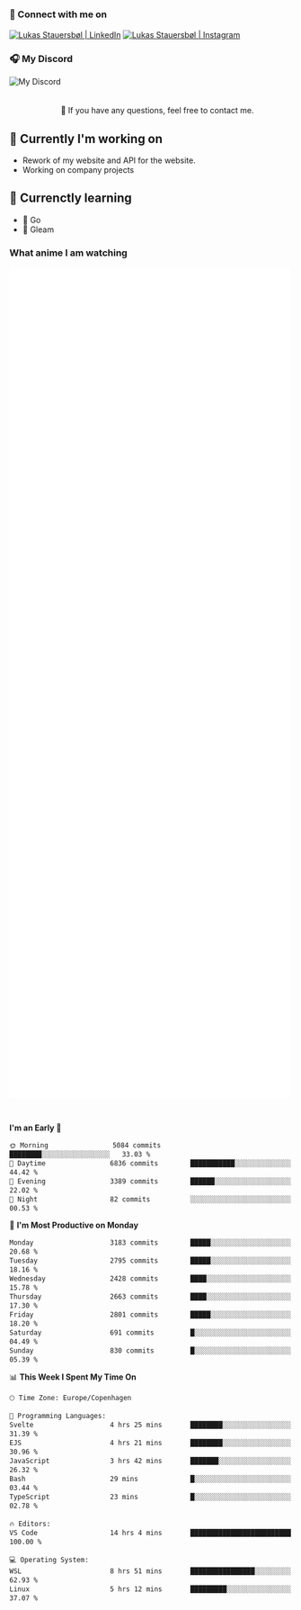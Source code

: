 ### 🔗 Connect with me on
<a href="https://www.instagram.com/lukas_stauersbol" target="_blank"><img align="center" src="https://raw.githubusercontent.com/stauersbol/stauersbol/main/images/instagram.svg" alt="Lukas Stauersbøl | LinkedIn" width="30px"/></a>
<a href="https://www.linkedin.com/in/lukas-stauersbol/" target="_blank"><img align="center" src="https://raw.githubusercontent.com/stauersbol/stauersbol/main/images/linkedin.svg" alt="Lukas Stauersbøl | Instagram" width="30px"/></a>

<p align="center">
 <h3>🎧 My Discord</h3>
 <img align="left" height="55px" src="https://discord.c99.nl/widget/theme-2/147806323323568128.png" alt="My Discord" />
</p>

<br/>
<br/>
<br/>
💬 If you have any questions, feel free to contact me.

## 🔭 Currently I'm working on
- Rework of my website and API for the website.
- Working on company projects
 
## 🌱 Currenctly learning
- 💙 Go
- 💜 Gleam

### What anime I am watching
<a href="https://anilist.co/user/slashiy/" align="center"><img align="center" width="500px" src="metrics.plugin.personal.anilist.svg" /></a>

<br/>

<!--START_SECTION:waka-->
**I'm an Early 🐤** 

```text
🌞 Morning                5084 commits        ████████░░░░░░░░░░░░░░░░░   33.03 % 
🌆 Daytime                6836 commits        ███████████░░░░░░░░░░░░░░   44.42 % 
🌃 Evening                3389 commits        ██████░░░░░░░░░░░░░░░░░░░   22.02 % 
🌙 Night                  82 commits          ░░░░░░░░░░░░░░░░░░░░░░░░░   00.53 % 
```
📅 **I'm Most Productive on Monday** 

```text
Monday                   3183 commits        █████░░░░░░░░░░░░░░░░░░░░   20.68 % 
Tuesday                  2795 commits        █████░░░░░░░░░░░░░░░░░░░░   18.16 % 
Wednesday                2428 commits        ████░░░░░░░░░░░░░░░░░░░░░   15.78 % 
Thursday                 2663 commits        ████░░░░░░░░░░░░░░░░░░░░░   17.30 % 
Friday                   2801 commits        █████░░░░░░░░░░░░░░░░░░░░   18.20 % 
Saturday                 691 commits         █░░░░░░░░░░░░░░░░░░░░░░░░   04.49 % 
Sunday                   830 commits         █░░░░░░░░░░░░░░░░░░░░░░░░   05.39 % 
```


📊 **This Week I Spent My Time On** 

```text
🕑︎ Time Zone: Europe/Copenhagen

💬 Programming Languages: 
Svelte                   4 hrs 25 mins       ████████░░░░░░░░░░░░░░░░░   31.39 % 
EJS                      4 hrs 21 mins       ████████░░░░░░░░░░░░░░░░░   30.96 % 
JavaScript               3 hrs 42 mins       ███████░░░░░░░░░░░░░░░░░░   26.32 % 
Bash                     29 mins             █░░░░░░░░░░░░░░░░░░░░░░░░   03.44 % 
TypeScript               23 mins             █░░░░░░░░░░░░░░░░░░░░░░░░   02.78 % 

🔥 Editors: 
VS Code                  14 hrs 4 mins       █████████████████████████   100.00 % 

💻 Operating System: 
WSL                      8 hrs 51 mins       ████████████████░░░░░░░░░   62.93 % 
Linux                    5 hrs 12 mins       █████████░░░░░░░░░░░░░░░░   37.07 % 
```


<!--END_SECTION:waka-->
